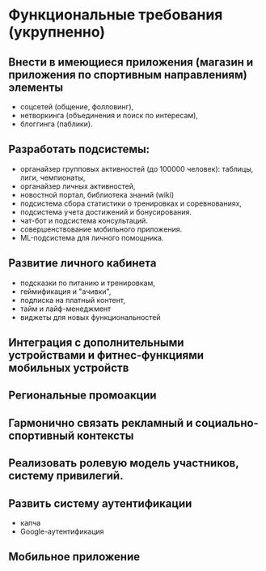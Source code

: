 # Функциональные требования (укрупненно)
## Внести в имеющиеся приложения (магазин и приложения по спортивным направлениям) элементы
* соцсетей (общение, фолловинг),
* нетворкинга (объединения и поиск по интересам),
* блоггинга (паблики).
  
## Разработать подсистемы:  
* органайзер групповых активностей (до 100000 человек): таблицы, лиги, чемпионаты,
* органайзер личных активностей,
* новостной портал, библиотека знаний (wiki)
* подсистема сбора статистики о тренировках и соревнованиях,
* подсистема учета достижений и бонусирования.
* чат-бот и подсистема консультаций.
* совершенствование мобильного приложения.
* ML-подсистема для личного помощника.

## Развитие личного кабинета
* подсказки по питанию и тренировкам,
* геймификация и "ачивки",
* подписка на платный контент,
* тайм и лайф-менеджмент
* виджеты для новых функциональностей

## Интеграция с дополнительными устройствами и фитнес-функциями мобильных устройств 
## Региональные промоакции
## Гармонично связать рекламный и социально-спортивный контексты 
## Реализовать ролевую модель участников, систему привилегий.
## Развить систему аутентификации
* капча
* Google-аутентификация 
## Мобильное приложение
